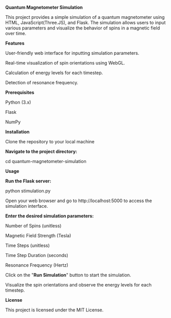**Quantum Magnetometer Simulation**

This project provides a simple simulation of a quantum magnetometer using HTML, JavaScript(Three.JS), and Flask. The simulation allows users to input various parameters and visualize the behavior of spins in a magnetic field over time.

**Features**

User-friendly web interface for inputting simulation parameters.

Real-time visualization of spin orientations using WebGL.

Calculation of energy levels for each timestep.

Detection of resonance frequency.

**Prerequisites**

Python (3.x)

Flask

NumPy

**Installation**

Clone the repository to your local machine

**Navigate to the project directory:**

cd quantum-magnetometer-simulation

**Usage**

**Run the Flask server:**

python stimulation.py

Open your web browser and go to http://localhost:5000 to access the simulation interface.

**Enter the desired simulation parameters:**

Number of Spins (unitless)

Magnetic Field Strength (Tesla)

Time Steps (unitless)

Time Step Duration (seconds)

Resonance Frequency (Hertz)

Click on the "**Run Simulation**" button to start the simulation.

Visualize the spin orientations and observe the energy levels for each timestep.

**License**

This project is licensed under the MIT License.

